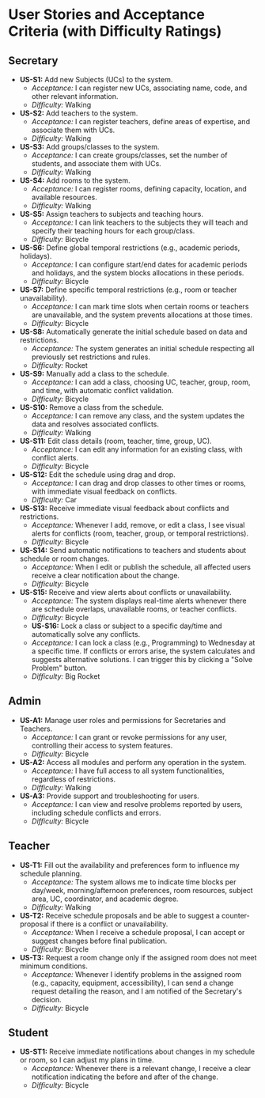 # User Stories and Acceptance Criteria (with Difficulty Ratings)

## Secretary

- **US-S1:** Add new Subjects (UCs) to the system.
  - _Acceptance:_ I can register new UCs, associating name, code, and other relevant information.
  - _Difficulty:_ Walking
- **US-S2:** Add teachers to the system.
  - _Acceptance:_ I can register teachers, define areas of expertise, and associate them with UCs.
  - _Difficulty:_ Walking
- **US-S3:** Add groups/classes to the system.
  - _Acceptance:_ I can create groups/classes, set the number of students, and associate them with UCs.
  - _Difficulty:_ Walking
- **US-S4:** Add rooms to the system.
  - _Acceptance:_ I can register rooms, defining capacity, location, and available resources.
  - _Difficulty:_ Walking
- **US-S5:** Assign teachers to subjects and teaching hours.
  - _Acceptance:_ I can link teachers to the subjects they will teach and specify their teaching hours for each group/class.
  - _Difficulty:_ Bicycle
- **US-S6:** Define global temporal restrictions (e.g., academic periods, holidays).
  - _Acceptance:_ I can configure start/end dates for academic periods and holidays, and the system blocks allocations in these periods.
  - _Difficulty:_ Bicycle
- **US-S7:** Define specific temporal restrictions (e.g., room or teacher unavailability).
  - _Acceptance:_ I can mark time slots when certain rooms or teachers are unavailable, and the system prevents allocations at those times.
  - _Difficulty:_ Bicycle
- **US-S8:** Automatically generate the initial schedule based on data and restrictions.
  - _Acceptance:_ The system generates an initial schedule respecting all previously set restrictions and rules.
  - _Difficulty:_ Rocket
- **US-S9:** Manually add a class to the schedule.
  - _Acceptance:_ I can add a class, choosing UC, teacher, group, room, and time, with automatic conflict validation.
  - _Difficulty:_ Bicycle
- **US-S10:** Remove a class from the schedule.
  - _Acceptance:_ I can remove any class, and the system updates the data and resolves associated conflicts.
  - _Difficulty:_ Walking
- **US-S11:** Edit class details (room, teacher, time, group, UC).
  - _Acceptance:_ I can edit any information for an existing class, with conflict alerts.
  - _Difficulty:_ Bicycle
- **US-S12:** Edit the schedule using drag and drop.
  - _Acceptance:_ I can drag and drop classes to other times or rooms, with immediate visual feedback on conflicts.
  - _Difficulty:_ Car
- **US-S13:** Receive immediate visual feedback about conflicts and restrictions.
  - _Acceptance:_ Whenever I add, remove, or edit a class, I see visual alerts for conflicts (room, teacher, group, or temporal restrictions).
  - _Difficulty:_ Bicycle
- **US-S14:** Send automatic notifications to teachers and students about schedule or room changes.
  - _Acceptance:_ When I edit or publish the schedule, all affected users receive a clear notification about the change.
  - _Difficulty:_ Bicycle
- **US-S15:** Receive and view alerts about conflicts or unavailability.
  - _Acceptance:_ The system displays real-time alerts whenever there are schedule overlaps, unavailable rooms, or teacher conflicts.
  - _Difficulty:_ Bicycle
  - **US-S16:** Lock a class or subject to a specific day/time and automatically solve any conflicts.
  - _Acceptance:_ I can lock a class (e.g., Programming) to Wednesday at a specific time. If conflicts or errors arise, the system calculates and suggests alternative solutions. I can trigger this by clicking a "Solve Problem" button.
  - _Difficulty:_ Big Rocket

## Admin

- **US-A1:** Manage user roles and permissions for Secretaries and Teachers.
  - _Acceptance:_ I can grant or revoke permissions for any user, controlling their access to system features.
  - _Difficulty:_ Bicycle
- **US-A2:** Access all modules and perform any operation in the system.
  - _Acceptance:_ I have full access to all system functionalities, regardless of restrictions.
  - _Difficulty:_ Walking
- **US-A3:** Provide support and troubleshooting for users.
  - _Acceptance:_ I can view and resolve problems reported by users, including schedule conflicts and errors.
  - _Difficulty:_ Bicycle

## Teacher

- **US-T1:** Fill out the availability and preferences form to influence my schedule planning.
  - _Acceptance:_ The system allows me to indicate time blocks per day/week, morning/afternoon preferences, room resources, subject area, UC, coordinator, and academic degree.
  - _Difficulty:_ Walking
- **US-T2:** Receive schedule proposals and be able to suggest a counter-proposal if there is a conflict or unavailability.
  - _Acceptance:_ When I receive a schedule proposal, I can accept or suggest changes before final publication.
  - _Difficulty:_ Bicycle
- **US-T3:** Request a room change only if the assigned room does not meet minimum conditions.
  - _Acceptance:_ Whenever I identify problems in the assigned room (e.g., capacity, equipment, accessibility), I can send a change request detailing the reason, and I am notified of the Secretary's decision.
  - _Difficulty:_ Bicycle

## Student

- **US-ST1:** Receive immediate notifications about changes in my schedule or room, so I can adjust my plans in time.
  - _Acceptance:_ Whenever there is a relevant change, I receive a clear notification indicating the before and after of the change.
  - _Difficulty:_ Bicycle